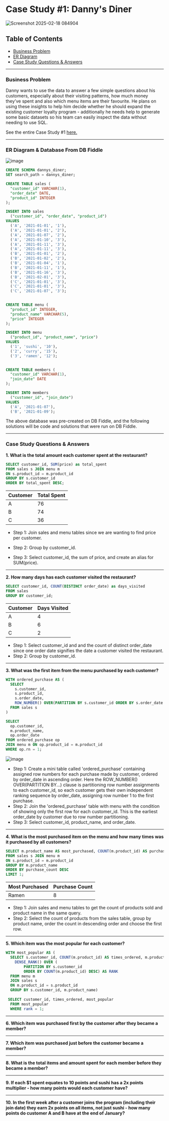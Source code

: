 # Case Study #1: Danny's Diner

![Screenshot 2025-02-18 084904](https://github.com/user-attachments/assets/77f72972-f2c6-4388-a637-90fdd343e335)

## Table of Contents
- [Business Problem](READme.md#business-problem)
- [ER Diagram](READme.md#er-diagram)
- [Case Study Questions & Answers](READme.md#case-study-questions--answers)
---
### Business Problem

Danny wants to use the data to answer a few simple questions about his customers, especially about their visiting patterns, how much money they’ve spent and also which menu items are their favourite. He plans on using these insights to help him decide whether he should expand the existing customer loyalty program - additionally he needs help to generate some basic datasets so his team can easily inspect the data without needing to use SQL. 

See the entire Case Study #1 [here.](https://8weeksqlchallenge.com/case-study-1/)

---
### ER Diagram & Database From DB Fiddle
![image](https://github.com/user-attachments/assets/21339843-ad8e-468b-bec8-b7be922e5827)


``` SQL
CREATE SCHEMA dannys_diner;
SET search_path = dannys_diner;

CREATE TABLE sales (
  "customer_id" VARCHAR(1),
  "order_date" DATE,
  "product_id" INTEGER
);

INSERT INTO sales
  ("customer_id", "order_date", "product_id")
VALUES
  ('A', '2021-01-01', '1'),
  ('A', '2021-01-01', '2'),
  ('A', '2021-01-07', '2'),
  ('A', '2021-01-10', '3'),
  ('A', '2021-01-11', '3'),
  ('A', '2021-01-11', '3'),
  ('B', '2021-01-01', '2'),
  ('B', '2021-01-02', '2'),
  ('B', '2021-01-04', '1'),
  ('B', '2021-01-11', '1'),
  ('B', '2021-01-16', '3'),
  ('B', '2021-02-01', '3'),
  ('C', '2021-01-01', '3'),
  ('C', '2021-01-01', '3'),
  ('C', '2021-01-07', '3');
 

CREATE TABLE menu (
  "product_id" INTEGER,
  "product_name" VARCHAR(5),
  "price" INTEGER
);

INSERT INTO menu
  ("product_id", "product_name", "price")
VALUES
  ('1', 'sushi', '10'),
  ('2', 'curry', '15'),
  ('3', 'ramen', '12');
  

CREATE TABLE members (
  "customer_id" VARCHAR(1),
  "join_date" DATE
);

INSERT INTO members
  ("customer_id", "join_date")
VALUES
  ('A', '2021-01-07'),
  ('B', '2021-01-09');
```

The above database was pre-created on DB Fiddle, and the following solutions will be code and solutions that were run on DB Fiddle.

---
### Case Study Questions & Answers
**1. What is the total amount each customer spent at the restaurant?**

``` sql
SELECT customer_id, SUM(price) as total_spent
FROM sales s JOIN menu m
ON s.product_id = m.product_id
GROUP BY s.customer_id
ORDER BY total_spent DESC;
```
| Customer | Total Spent           |
|------------|----------------|
| A          | 76   |
| B          | 74    |
| C          | 36       |

- Step 1: Join sales and menu tables since we are wanting to find price per customer.
  
- Step 2: Group by customer_id.
  
- Step 3: Select customer_id, the sum of price, and create an alias for SUM(price).
***
**2. How many days has each customer visited the restaurant?**

``` sql
SELECT customer_id, COUNT(DISTINCT order_date) as days_visited
FROM sales
GROUP BY customer_id;
```

| Customer | Days Visited           |
|------------|----------------|
| A          | 4   |
| B          | 6    |
| C          | 2       |

- Step 1: Select customer_id and and the count of distinct order_date since one order date signifies the date a customer visited the restaurant.
- Step 2: Group by customer_id.
***
**3. What was the first item from the menu purchased by each customer?**
```sql
WITH ordered_purchase AS (
  SELECT 
    s.customer_id, 
    s.product_id,
    s.order_date,
    ROW_NUMBER() OVER(PARTITION BY s.customer_id ORDER BY s.order_date ASC) AS rn
  FROM sales s
)

SELECT 
  op.customer_id,
  m.product_name,
  op.order_date
FROM ordered_purchase op
JOIN menu m ON op.product_id = m.product_id
WHERE op.rn = 1;

```
![image](https://github.com/user-attachments/assets/1ac61fd7-790f-4511-872e-993981f338e5)

- Step 1: Create a mini table called 'ordered_purchase' containing assigned row numbers for each purchase made by customer, ordered by order_date in ascending order. Here the ROW_NUMBER() OVER(PARTITION BY...) clause is partitioning row number assignments to each customer_id, so each customer gets their own independent ranking sequence by order_date, assigning row number 1 to the first purchase.
- Step 2: Join the 'ordered_purchase' table with menu with the condition of showing only the first row for each customer_id. This is the earliest order_date by customer due to row number partitioning.
- Step 3: Select customer_id, product_name, and order_date.
***
**4. What is the most purchased item on the menu and how many times was it purchased by all customers?**
``` sql
SELECT m.product_name AS most_purchased, COUNT(m.product_id) AS purchase_count
FROM sales s JOIN menu m
ON s.product_id = m.product_id
GROUP BY m.product_name
ORDER BY purchase_count DESC
LIMIT 1;
```
| Most Purchased | Purchase Count   |
|------------|----------------|
| Ramen          | 8   |

- Step 1: Join sales and menu tables to get the count of products sold and product name in the same query.
- Step 2: Select the count of products from the sales table, group by product name, order the count in descending order and choose the first row.
***
**5. Which item was the most popular for each customer?**
```sql
WITH most_popular AS (
  SELECT s.customer_id, COUNT(m.product_id) AS times_ordered, m.product_name as most_popular,
  	DENSE_RANK() OVER (
    	PARTITION BY s.customer_id
    	ORDER BY COUNT(m.product_id) DESC) AS RANK
  FROM menu m 
  JOIN sales s
  ON m.product_id = s.product_id
  GROUP BY s.customer_id, m.product_name)
  
 SELECT customer_id, times_ordered, most_popular
  FROM most_popular
  WHERE rank = 1;
```
***
**6. Which item was purchased first by the customer after they became a member?**

***
**7. Which item was purchased just before the customer became a member?**

***
**8. What is the total items and amount spent for each member before they became a member?**

***
**9. If each $1 spent equates to 10 points and sushi has a 2x points multiplier - how many points would each customer have?**

***
**10. In the first week after a customer joins the program (including their join date) they earn 2x points on all items, not just sushi - how many points do customer A and B have at the end of January?**

